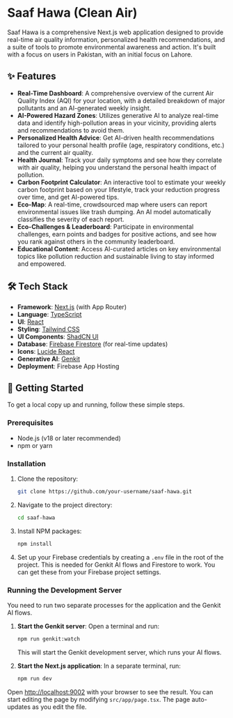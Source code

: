 # Saaf Hawa (Clean Air)

Saaf Hawa is a comprehensive Next.js web application designed to provide real-time air quality information, personalized health recommendations, and a suite of tools to promote environmental awareness and action. It's built with a focus on users in Pakistan, with an initial focus on Lahore.

## ✨ Features

- **Real-Time Dashboard**: A comprehensive overview of the current Air Quality Index (AQI) for your location, with a detailed breakdown of major pollutants and an AI-generated weekly insight.
- **AI-Powered Hazard Zones**: Utilizes generative AI to analyze real-time data and identify high-pollution areas in your vicinity, providing alerts and recommendations to avoid them.
- **Personalized Health Advice**: Get AI-driven health recommendations tailored to your personal health profile (age, respiratory conditions, etc.) and the current air quality.
- **Health Journal**: Track your daily symptoms and see how they correlate with air quality, helping you understand the personal health impact of pollution.
- **Carbon Footprint Calculator**: An interactive tool to estimate your weekly carbon footprint based on your lifestyle, track your reduction progress over time, and get AI-powered tips.
- **Eco-Map**: A real-time, crowdsourced map where users can report environmental issues like trash dumping. An AI model automatically classifies the severity of each report.
- **Eco-Challenges & Leaderboard**: Participate in environmental challenges, earn points and badges for positive actions, and see how you rank against others in the community leaderboard.
- **Educational Content**: Access AI-curated articles on key environmental topics like pollution reduction and sustainable living to stay informed and empowered.

## 🛠️ Tech Stack

- **Framework**: [Next.js](https://nextjs.org/) (with App Router)
- **Language**: [TypeScript](https://www.typescriptlang.org/)
- **UI**: [React](https://react.dev/)
- **Styling**: [Tailwind CSS](https://tailwindcss.com/)
- **UI Components**: [ShadCN UI](https://ui.shadcn.com/)
- **Database**: [Firebase Firestore](https://firebase.google.com/docs/firestore) (for real-time updates)
- **Icons**: [Lucide React](https://lucide.dev/)
- **Generative AI**: [Genkit](https://firebase.google.com/docs/genkit)
- **Deployment**: Firebase App Hosting

## 🚀 Getting Started

To get a local copy up and running, follow these simple steps.

### Prerequisites

- Node.js (v18 or later recommended)
- npm or yarn

### Installation

1.  Clone the repository:
    ```bash
    git clone https://github.com/your-username/saaf-hawa.git
    ```
2.  Navigate to the project directory:
    ```bash
    cd saaf-hawa
    ```
3.  Install NPM packages:
    ```bash
    npm install
    ```
4.  Set up your Firebase credentials by creating a `.env` file in the root of the project. This is needed for Genkit AI flows and Firestore to work. You can get these from your Firebase project settings.

### Running the Development Server

You need to run two separate processes for the application and the Genkit AI flows.

1.  **Start the Genkit server**:
    Open a terminal and run:
    ```bash
    npm run genkit:watch
    ```
    This will start the Genkit development server, which runs your AI flows.

2.  **Start the Next.js application**:
    In a separate terminal, run:
    ```bash
    npm run dev
    ```

Open [http://localhost:9002](http://localhost:9002) with your browser to see the result. You can start editing the page by modifying `src/app/page.tsx`. The page auto-updates as you edit the file.
